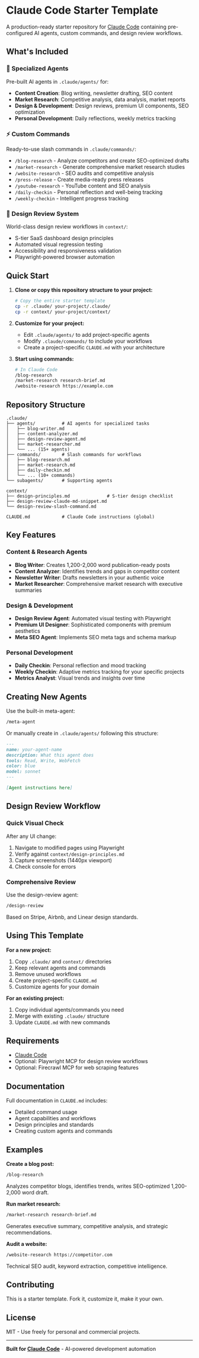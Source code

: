 # Claude Code Starter Template

A production-ready starter repository for [Claude Code](https://claude.com/claude-code) containing pre-configured AI agents, custom commands, and design review workflows.

## What's Included

### 🤖 Specialized Agents
Pre-built AI agents in `.claude/agents/` for:
- **Content Creation**: Blog writing, newsletter drafting, SEO content
- **Market Research**: Competitive analysis, data analysis, market reports
- **Design & Development**: Design reviews, premium UI components, SEO optimization
- **Personal Development**: Daily reflections, weekly metrics tracking

### ⚡ Custom Commands
Ready-to-use slash commands in `.claude/commands/`:
- `/blog-research` - Analyze competitors and create SEO-optimized drafts
- `/market-research` - Generate comprehensive market research studies
- `/website-research` - SEO audits and competitive analysis
- `/press-release` - Create media-ready press releases
- `/youtube-research` - YouTube content and SEO analysis
- `/daily-checkin` - Personal reflection and well-being tracking
- `/weekly-checkin` - Intelligent progress tracking

### 🎨 Design Review System
World-class design review workflows in `context/`:
- S-tier SaaS dashboard design principles
- Automated visual regression testing
- Accessibility and responsiveness validation
- Playwright-powered browser automation

## Quick Start

1. **Clone or copy this repository structure to your project:**
   ```bash
   # Copy the entire starter template
   cp -r .claude/ your-project/.claude/
   cp -r context/ your-project/context/
   ```

2. **Customize for your project:**
   - Edit `.claude/agents/` to add project-specific agents
   - Modify `.claude/commands/` to include your workflows
   - Create a project-specific `CLAUDE.md` with your architecture

3. **Start using commands:**
   ```bash
   # In Claude Code
   /blog-research
   /market-research research-brief.md
   /website-research https://example.com
   ```

## Repository Structure

```
.claude/
├── agents/          # AI agents for specialized tasks
│   ├── blog-writer.md
│   ├── content-analyzer.md
│   ├── design-review-agent.md
│   ├── market-researcher.md
│   └── ... (15+ agents)
├── commands/        # Slash commands for workflows
│   ├── blog-research.md
│   ├── market-research.md
│   ├── daily-checkin.md
│   └── ... (10+ commands)
└── subagents/       # Supporting agents

context/
├── design-principles.md              # S-tier design checklist
├── design-review-claude-md-snippet.md
└── design-review-slash-command.md

CLAUDE.md            # Claude Code instructions (global)
```

## Key Features

### Content & Research Agents
- **Blog Writer**: Creates 1,200-2,000 word publication-ready posts
- **Content Analyzer**: Identifies trends and gaps in competitor content
- **Newsletter Writer**: Drafts newsletters in your authentic voice
- **Market Researcher**: Comprehensive market research with executive summaries

### Design & Development
- **Design Review Agent**: Automated visual testing with Playwright
- **Premium UI Designer**: Sophisticated components with premium aesthetics
- **Meta SEO Agent**: Implements SEO meta tags and schema markup

### Personal Development
- **Daily Checkin**: Personal reflection and mood tracking
- **Weekly Checkin**: Adaptive metrics tracking for your specific projects
- **Metrics Analyst**: Visual trends and insights over time

## Creating New Agents

Use the built-in meta-agent:

```bash
/meta-agent
```

Or manually create in `.claude/agents/` following this structure:

```markdown
---
name: your-agent-name
description: What this agent does
tools: Read, Write, WebFetch
color: blue
model: sonnet
---

[Agent instructions here]
```

## Design Review Workflow

### Quick Visual Check
After any UI change:
1. Navigate to modified pages using Playwright
2. Verify against `context/design-principles.md`
3. Capture screenshots (1440px viewport)
4. Check console for errors

### Comprehensive Review
Use the design-review agent:
```bash
/design-review
```

Based on Stripe, Airbnb, and Linear design standards.

## Using This Template

**For a new project:**
1. Copy `.claude/` and `context/` directories
2. Keep relevant agents and commands
3. Remove unused workflows
4. Create project-specific `CLAUDE.md`
5. Customize agents for your domain

**For an existing project:**
1. Copy individual agents/commands you need
2. Merge with existing `.claude/` structure
3. Update `CLAUDE.md` with new commands

## Requirements

- [Claude Code](https://claude.com/claude-code)
- Optional: Playwright MCP for design review workflows
- Optional: Firecrawl MCP for web scraping features

## Documentation

Full documentation in `CLAUDE.md` includes:
- Detailed command usage
- Agent capabilities and workflows
- Design principles and standards
- Creating custom agents and commands

## Examples

**Create a blog post:**
```bash
/blog-research
```
Analyzes competitor blogs, identifies trends, writes SEO-optimized 1,200-2,000 word draft.

**Run market research:**
```bash
/market-research research-brief.md
```
Generates executive summary, competitive analysis, and strategic recommendations.

**Audit a website:**
```bash
/website-research https://competitor.com
```
Technical SEO audit, keyword extraction, competitive intelligence.

## Contributing

This is a starter template. Fork it, customize it, make it your own.

## License

MIT - Use freely for personal and commercial projects.

---

**Built for [Claude Code](https://claude.com/claude-code)** - AI-powered development automation
